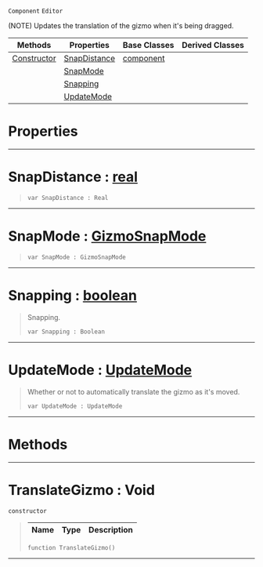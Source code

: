  `Component` `Editor`



(NOTE) Updates the translation of the gizmo when it's being dragged.

|Methods|Properties|Base Classes|Derived Classes|
|---|---|---|---|
|[ Constructor](https://github.com/dragonCASTjosh/PlasmaDocs/blob/master/code_reference/class_reference/translategizmo.markdown#translategizmo-void)|[ SnapDistance](https://github.com/dragonCASTjosh/PlasmaDocs/blob/master/code_reference/class_reference/translategizmo.markdown#snapdistance-plasma-engine)|[component](https://github.com/dragonCASTjosh/PlasmaDocs/blob/master/code_reference/class_reference/component.markdown)| |
| |[ SnapMode](https://github.com/dragonCASTjosh/PlasmaDocs/blob/master/code_reference/class_reference/translategizmo.markdown#snapmode-plasma-engine-doc)| | |
| |[ Snapping](https://github.com/dragonCASTjosh/PlasmaDocs/blob/master/code_reference/class_reference/translategizmo.markdown#snapping-plasma-engine-doc)| | |
| |[ UpdateMode](https://github.com/dragonCASTjosh/PlasmaDocs/blob/master/code_reference/class_reference/translategizmo.markdown#updatemode-plasma-engine-d)| | |


 #  Properties


---  
 #  SnapDistance : [real](https://github.com/dragonCASTjosh/PlasmaDocs/blob/master/code_reference/lightning_base_types/real.markdown)

> 
> ``` lang=cpp, name=Lightning
> var SnapDistance : Real


---  
 #  SnapMode : [GizmoSnapMode](https://github.com/dragonCASTjosh/PlasmaDocs/blob/master/code_reference/enum_reference.markdown#gizmosnapmode)

> 
> ``` lang=cpp, name=Lightning
> var SnapMode : GizmoSnapMode


---  
 #  Snapping : [boolean](https://github.com/dragonCASTjosh/PlasmaDocs/blob/master/code_reference/lightning_base_types/boolean.markdown)

> Snapping.
> ``` lang=cpp, name=Lightning
> var Snapping : Boolean


---  
 #  UpdateMode : [UpdateMode](https://github.com/dragonCASTjosh/PlasmaDocs/blob/master/code_reference/enum_reference.markdown#updatemode)

> Whether or not to automatically translate the gizmo as it's moved.
> ``` lang=cpp, name=Lightning
> var UpdateMode : UpdateMode


---  
 #  Methods


---  
 #  TranslateGizmo : Void

 `constructor`

> 
> |Name|Type|Description|
> |---|---|---|
> ``` lang=cpp, name=Lightning
> function TranslateGizmo()
> ``` 


---  
 

 